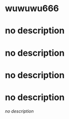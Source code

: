 # wuwuwu666
# no description
# no description
# no description
# no description
###### no description
